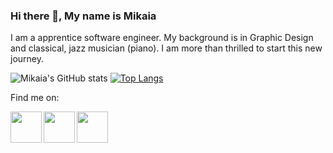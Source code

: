 ### Hi there 👋, My name is Mikaia

I am a apprentice software engineer. My background is in Graphic Design and classical, jazz musician (piano). I am more than thrilled to start this new journey.




![Mikaia's GitHub stats](https://github-readme-stats.vercel.app/api?username=Mikaia&show_icons=true&theme=dark)
[![Top Langs](https://github-readme-stats.vercel.app/api/top-langs/?username=MiDev7)](https://github.com/MiDev7/github-readme-stats)


Find me on:

<a href="https://www.instagram.com/mika_i7/" target="blank" ><img align="left" src="https://img.icons8.com/color/452/instagram-new--v1.png" height="50" /></a> 
<a href="https://www.facebook.com/mikaia.raza/" target="blank" ><img align="left" src="https://img.icons8.com/fluency/344/facebook-new.png" height="50" /></a>
<a href="https://www.linkedin.com/in/mikaia-razafintsalama-fanomezantsoa-676b1b1a1/" target="blank" ><img align="left" src="https://img.icons8.com/color/344/linkedin-circled--v1.png" height="50" /></a>


<!--
**MiDev7/MiDev7** is a ✨ _special_ ✨ repository because its `README.md` (this file) appears on your GitHub profile.

Here are some ideas to get you started:

- 🔭 I’m currently working on ...
- 🌱 I’m currently learning ...
- 👯 I’m looking to collaborate on ...
- 🤔 I’m looking for help with ...
- 💬 Ask me about ...
- 📫 How to reach me: ...
- 😄 Pronouns: ...
- ⚡ Fun fact: ...
-->
